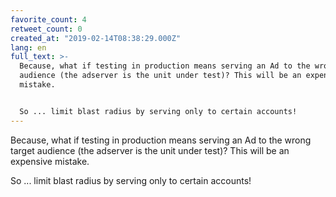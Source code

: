 ```yaml
---
favorite_count: 4
retweet_count: 0
created_at: "2019-02-14T08:38:29.000Z"
lang: en
full_text: >-
  Because, what if testing in production means serving an Ad to the wrong target
  audience (the adserver is the unit under test)? This will be an expensive
  mistake.


  So ... limit blast radius by serving only to certain accounts!
---
```


Because, what if testing in production means serving an Ad to the wrong target
audience (the adserver is the unit under test)? This will be an expensive
mistake.

So ... limit blast radius by serving only to certain accounts!
